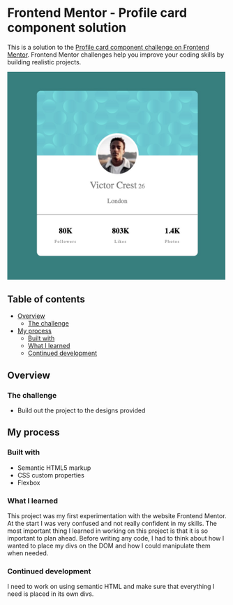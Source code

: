 # Frontend Mentor - Profile card component solution

This is a solution to the [Profile card component challenge on Frontend Mentor](https://www.frontendmentor.io/challenges/profile-card-component-cfArpWshJ). Frontend Mentor challenges help you improve your coding skills by building realistic projects. 

<img src="./images/screenshot.jpg" alt="drawing" width="500"/>


## Table of contents

- [Overview](#overview)
  - [The challenge](#the-challenge)
- [My process](#my-process)
  - [Built with](#built-with)
  - [What I learned](#what-i-learned)
  - [Continued development](#continued-development)


## Overview

### The challenge

- Build out the project to the designs provided


## My process

### Built with

- Semantic HTML5 markup
- CSS custom properties
- Flexbox


### What I learned

This project was my first experimentation with the website Frontend Mentor.  At the start I was very confused and not really confident in my skills.  The most important thing I learned in working on this project is that it is so important to plan ahead.  Before writing any code, I had to think about how I wanted to place my divs on the DOM and how I could manipulate them when needed.


### Continued development

I need to work on using semantic HTML and make sure that everything I need is placed in its own divs.
